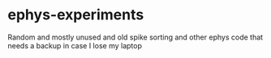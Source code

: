 # ephys-experiments
Random and mostly unused and old spike sorting and other ephys code that needs a backup in case I lose my laptop
